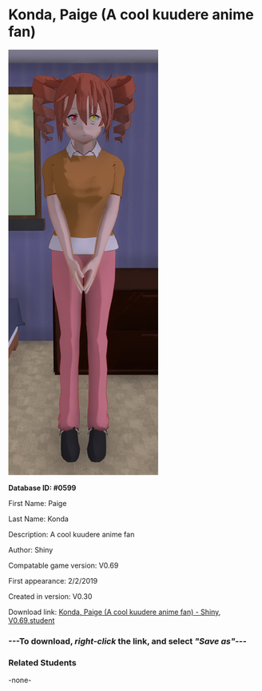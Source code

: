 # Konda, Paige (A cool kuudere anime fan)

<img src="../../Files/Images/Konda, Paige (A cool kuudere anime fan).png" title="Konda, Paige (A cool kuudere anime fan) - Shiny, V0.69">

**Database ID: #0599**

First Name: Paige

Last Name: Konda

Description: A cool kuudere anime fan

Author: Shiny

Compatable game version: V0.69

First appearance: 2/2/2019

Created in version: V0.30

Download link: <a href="https://raw.githubusercontent.com/Arbiter1223/Daigaku-Gurashi-Custom-Students/master/Files/Student%20Files/Konda%2C%20Paige%20(A%20cool%20kuudere%20anime%20fan)%20-%20Shiny%2C%20V0.69.student">Konda, Paige (A cool kuudere anime fan) - Shiny, V0.69.student</a>

### ---**To download, _right-click_ the link, and select _"Save as"_**---

### Related Students

-none-
